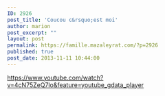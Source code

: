 ```yaml
---
ID: 2926
post_title: 'Coucou c&rsquo;est moi'
author: marion
post_excerpt: ""
layout: post
permalink: https://famille.mazaleyrat.com/?p=2926
published: true
post_date: 2013-11-11 10:44:00
---
```

https://www.youtube.com/watch?v=4cN75ZeQ7lo&feature=youtube_gdata_player